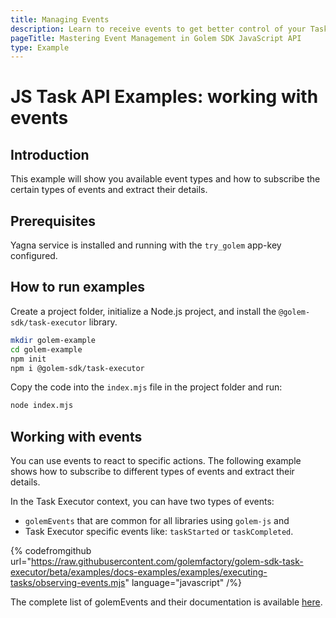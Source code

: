 ```yaml
---
title: Managing Events
description: Learn to receive events to get better control of your Tasks.
pageTitle: Mastering Event Management in Golem SDK JavaScript API
type: Example
---
```


# JS Task API Examples: working with events

## Introduction

This example will show you available event types and how to subscribe the certain types of events and extract their details.

## Prerequisites

Yagna service is installed and running with the `try_golem` app-key configured.

## How to run examples

Create a project folder, initialize a Node.js project, and install the `@golem-sdk/task-executor` library.

```bash
mkdir golem-example
cd golem-example
npm init
npm i @golem-sdk/task-executor
```

Copy the code into the `index.mjs` file in the project folder and run:

```bash
node index.mjs
```

## Working with events

You can use events to react to specific actions. The following example shows how to subscribe to different types of events and extract their details.

In the Task Executor context, you can have two types of events:

- `golemEvents` that are common for all libraries using `golem-js` and
- Task Executor specific events like: `taskStarted` or `taskCompleted`.

{% codefromgithub url="https://raw.githubusercontent.com/golemfactory/golem-sdk-task-executor/beta/examples/docs-examples/examples/executing-tasks/observing-events.mjs" language="javascript" /%}

The complete list of golemEvents and their documentation is available [here](/docs/en/golem-sdk-task-executor/reference/modules/events).
